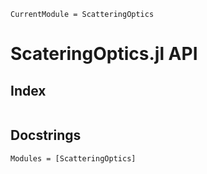 ```@meta
CurrentModule = ScatteringOptics
```
# ScateringOptics.jl API

## Index
```@index
```

## Docstrings
```@autodocs
Modules = [ScatteringOptics]
```